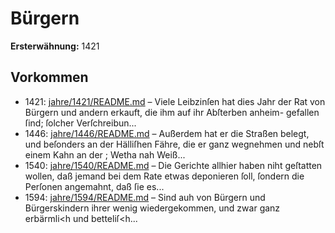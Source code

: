 # Bürgern

**Ersterwähnung:** 1421

## Vorkommen
- 1421: [jahre/1421/README.md](../jahre/1421/README.md) – Viele Leibzinſen hat dies Jahr der Rat von Bürgern
und andern erkauft, die ihm auf ihr Abſterben anheim-
gefallen ſind; ſolcher Verſchreibun...
- 1446: [jahre/1446/README.md](../jahre/1446/README.md) – Außerdem hat er die
Straßen belegt, und beſonders an der Hälliſhen Fähre,
die er ganz wegnehmen und nebſt einem Kahn an der ;
Wetha nah Weiß...
- 1540: [jahre/1540/README.md](../jahre/1540/README.md) – Die Gerichte allhier haben niht geſtatten wollen, daß
jemand bei dem Rate etwas deponieren ſoll, ſondern die
Perſonen angemahnt, daß ſie es...
- 1594: [jahre/1594/README.md](../jahre/1594/README.md) – Sind auh von Bürgern
und Bürgerskindern ihrer wenig wiedergekommen, und
zwar ganz erbärmli<h und betteliſ<h...
